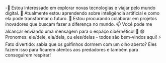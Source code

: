 -👀 Estou interessado em explorar novas tecnologias e viajar pelo mundo digital.
🌱 Atualmente estou aprendendo sobre inteligência artificial e como ela pode transformar o futuro.
💞️ Estou procurando colaborar em projetos inovadores que buscam fazer a diferença no mundo.
📫 Você pode me alcançar enviando uma mensagem para o espaço cibernético! 🚀
😄 Pronomes: ele/dele, ela/dela, ou eles/delas - todos são bem-vindos aqui!
⚡ Fato divertido: sabia que os golfinhos dormem com um olho aberto? Eles fazem isso para ficarem atentos aos predadores e também para conseguirem respirar!

<!---
thairinyoliv/thairinyoliv is a ✨ special ✨ repository because its `README.md` (this file) appears on your GitHub profile.
You can click the Preview link to take a look at your changes.
--->
